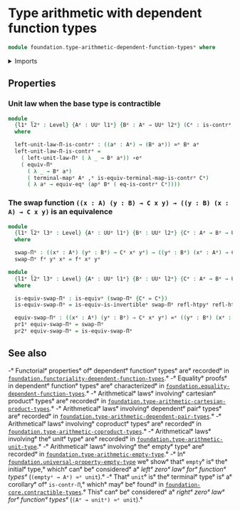 # Type arithmetic with dependent function types

```agda
module foundation.type-arithmetic-dependent-function-typesᵉ where
```

<details><summary>Imports</summary>

```agda
open import foundation.action-on-identifications-functionsᵉ
open import foundation.dependent-pair-typesᵉ
open import foundation.functoriality-dependent-function-typesᵉ
open import foundation.type-arithmetic-unit-typeᵉ
open import foundation.unit-typeᵉ
open import foundation.universe-levelsᵉ

open import foundation-core.contractible-typesᵉ
open import foundation-core.equivalencesᵉ
open import foundation-core.homotopiesᵉ
open import foundation-core.univalenceᵉ
```

</details>

## Properties

### Unit law when the base type is contractible

```agda
module _
  {l1ᵉ l2ᵉ : Level} {Aᵉ : UUᵉ l1ᵉ} {Bᵉ : Aᵉ → UUᵉ l2ᵉ} (Cᵉ : is-contrᵉ Aᵉ) (aᵉ : Aᵉ)
  where

  left-unit-law-Π-is-contrᵉ : ((aᵉ : Aᵉ) → (Bᵉ aᵉ)) ≃ᵉ Bᵉ aᵉ
  left-unit-law-Π-is-contrᵉ =
    ( left-unit-law-Πᵉ ( λ _ → Bᵉ aᵉ)) ∘eᵉ
    ( equiv-Πᵉ
      ( λ _ → Bᵉ aᵉ)
      ( terminal-mapᵉ Aᵉ ,ᵉ is-equiv-terminal-map-is-contrᵉ Cᵉ)
      ( λ aᵉ → equiv-eqᵉ (apᵉ Bᵉ ( eq-is-contrᵉ Cᵉ))))
```

### The swap function `((x : A) (y : B) → C x y) → ((y : B) (x : A) → C x y)` is an equivalence

```agda
module _
  {l1ᵉ l2ᵉ l3ᵉ : Level} {Aᵉ : UUᵉ l1ᵉ} {Bᵉ : UUᵉ l2ᵉ} {Cᵉ : Aᵉ → Bᵉ → UUᵉ l3ᵉ}
  where

  swap-Πᵉ : ((xᵉ : Aᵉ) (yᵉ : Bᵉ) → Cᵉ xᵉ yᵉ) → ((yᵉ : Bᵉ) (xᵉ : Aᵉ) → Cᵉ xᵉ yᵉ)
  swap-Πᵉ fᵉ yᵉ xᵉ = fᵉ xᵉ yᵉ

module _
  {l1ᵉ l2ᵉ l3ᵉ : Level} {Aᵉ : UUᵉ l1ᵉ} {Bᵉ : UUᵉ l2ᵉ} {Cᵉ : Aᵉ → Bᵉ → UUᵉ l3ᵉ}
  where

  is-equiv-swap-Πᵉ : is-equivᵉ (swap-Πᵉ {Cᵉ = Cᵉ})
  is-equiv-swap-Πᵉ = is-equiv-is-invertibleᵉ swap-Πᵉ refl-htpyᵉ refl-htpyᵉ

  equiv-swap-Πᵉ : ((xᵉ : Aᵉ) (yᵉ : Bᵉ) → Cᵉ xᵉ yᵉ) ≃ᵉ ((yᵉ : Bᵉ) (xᵉ : Aᵉ) → Cᵉ xᵉ yᵉ)
  pr1ᵉ equiv-swap-Πᵉ = swap-Πᵉ
  pr2ᵉ equiv-swap-Πᵉ = is-equiv-swap-Πᵉ
```

## See also

-ᵉ Functorialᵉ propertiesᵉ ofᵉ dependentᵉ functionᵉ typesᵉ areᵉ recordedᵉ in
  [`foundation.functoriality-dependent-function-types`](foundation.functoriality-dependent-function-types.md).ᵉ
-ᵉ Equalityᵉ proofsᵉ in dependentᵉ functionᵉ typesᵉ areᵉ characterizedᵉ in
  [`foundation.equality-dependent-function-types`](foundation.equality-dependent-function-types.md).ᵉ
-ᵉ Arithmeticalᵉ lawsᵉ involvingᵉ cartesianᵉ productᵉ typesᵉ areᵉ recordedᵉ in
  [`foundation.type-arithmetic-cartesian-product-types`](foundation.type-arithmetic-cartesian-product-types.md).ᵉ
-ᵉ Arithmeticalᵉ lawsᵉ involvingᵉ dependentᵉ pairᵉ typesᵉ areᵉ recordedᵉ in
  [`foundation.type-arithmetic-dependent-pair-types`](foundation.type-arithmetic-dependent-pair-types.md).ᵉ
-ᵉ Arithmeticalᵉ lawsᵉ involvingᵉ coproductᵉ typesᵉ areᵉ recordedᵉ in
  [`foundation.type-arithmetic-coproduct-types`](foundation.type-arithmetic-coproduct-types.md).ᵉ
-ᵉ Arithmeticalᵉ lawsᵉ involvingᵉ theᵉ unitᵉ typeᵉ areᵉ recordedᵉ in
  [`foundation.type-arithmetic-unit-type`](foundation.type-arithmetic-unit-type.md).ᵉ
-ᵉ Arithmeticalᵉ lawsᵉ involvingᵉ theᵉ emptyᵉ typeᵉ areᵉ recordedᵉ in
  [`foundation.type-arithmetic-empty-type`](foundation.type-arithmetic-empty-type.md).ᵉ
-ᵉ Inᵉ
  [`foundation.universal-property-empty-type`](foundation.universal-property-empty-type.mdᵉ)
  weᵉ showᵉ thatᵉ `empty`ᵉ isᵉ theᵉ initialᵉ type,ᵉ whichᵉ canᵉ beᵉ consideredᵉ aᵉ _leftᵉ zeroᵉ
  lawᵉ forᵉ functionᵉ typesᵉ_ (`(emptyᵉ → Aᵉ) ≃ᵉ unit`).ᵉ
-ᵉ Thatᵉ `unit`ᵉ isᵉ theᵉ terminalᵉ typeᵉ isᵉ aᵉ corollaryᵉ ofᵉ `is-contr-Π`,ᵉ whichᵉ mayᵉ beᵉ
  foundᵉ in
  [`foundation-core.contractible-types`](foundation-core.contractible-types.md).ᵉ
  Thisᵉ canᵉ beᵉ consideredᵉ aᵉ _rightᵉ zeroᵉ lawᵉ forᵉ functionᵉ typesᵉ_
  (`(Aᵉ → unitᵉ) ≃ᵉ unit`).ᵉ